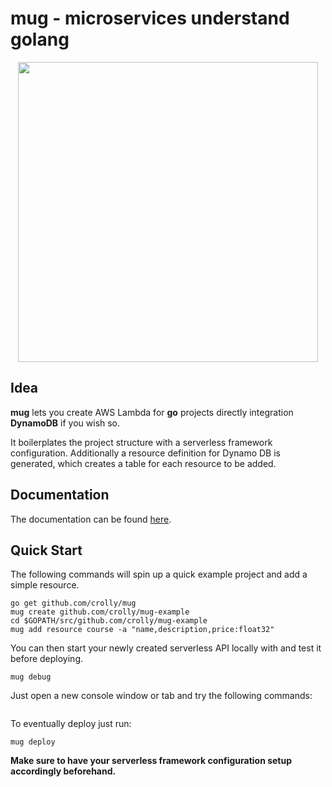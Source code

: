 # mug - microservices understand golang
<p align="center"><img src="./logo.svg" width="480px" /></p>

## Idea

**mug** lets you create AWS Lambda for **go** projects directly integration **DynamoDB** if you wish so.

It boilerplates the project structure with a serverless framework configuration. Additionally a resource definition for Dynamo DB is generated, which creates a table for each resource to be added.

## Documentation

The documentation can be found [here](https://crolly.github.io/mug).

## Quick Start

The following commands will spin up a quick example project and add a simple resource.

```
go get github.com/crolly/mug
mug create github.com/crolly/mug-example
cd $GOPATH/src/github.com/crolly/mug-example
mug add resource course -a "name,description,price:float32"
```

You can then start your newly created serverless API locally with and test it before deploying.
```
mug debug
```

Just open a new console window or tab and try the following commands:
```

```
To eventually deploy just run:
```
mug deploy
```

**Make sure to have your serverless framework configuration setup accordingly beforehand.**
